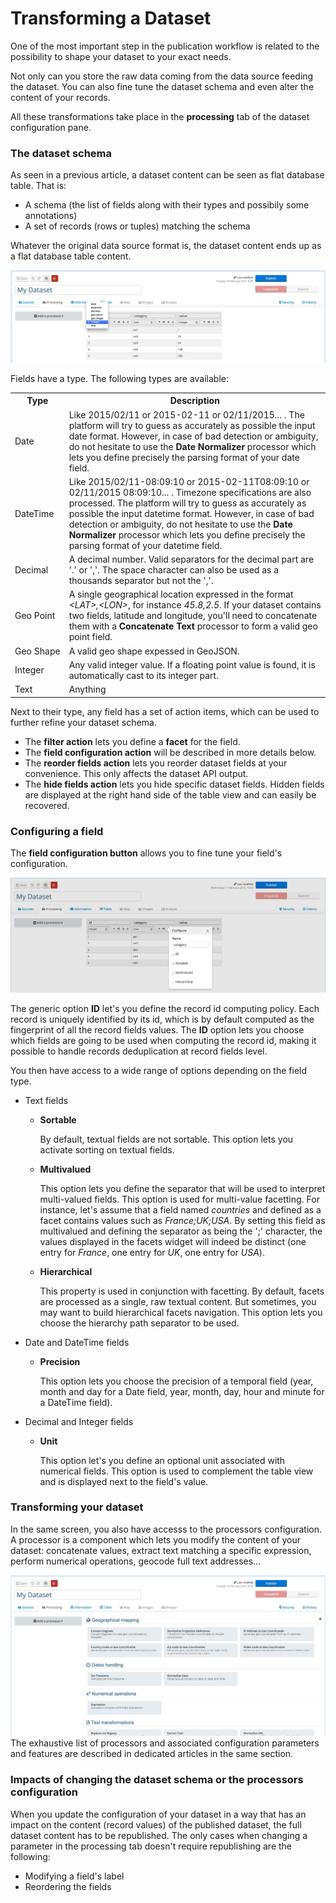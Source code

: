 # Transforming a Dataset

One of the most important step in the publication workflow is related to the possibility to shape your dataset to your exact needs.

Not only can you store the raw data coming from the data source feeding the dataset. You can also fine tune the dataset schema and even alter the content of your records.

All these transformations take place in the **processing** tab of the dataset configuration pane.

### The dataset schema

As seen in a previous article, a dataset content can be seen as flat database table. That is:

* A schema (the list of fields along with their types and possibily some annotations)
* A set of records (rows or tuples) matching the schema

Whatever the original data source format is, the dataset content ends up as a flat database table content.

![Dataset Fields](publish_fields.jpg)

Fields have a type. The following types are available:

<table>
<tr><th>Type</th><th>Description</th></tr>
<tr><td>Date</td><td>Like 2015/02/11 or 2015-02-11 or 02/11/2015... . The platform will try to guess as accurately as possible the input date format. However, in case of bad detection or ambiguity, do not hesitate to use the <strong>Date Normalizer</strong> processor which lets you define precisely the parsing format of your date field.</td></tr>
<tr><td>DateTime</td><td>Like 2015/02/11-08:09:10 or 2015-02-11T08:09:10 or 02/11/2015 08:09:10... . Timezone specifications are also processed. The platform will try to guess as accurately as possible the input datetime format. However, in case of bad detection or ambiguity, do not hesitate to use the <strong>Date Normalizer</strong> processor which lets you define precisely the parsing format of your datetime field.</td></tr>
<tr><td>Decimal</td><td>A decimal number. Valid separators for the decimal part are '.' or ','. The space character can also be used as a thousands separator but not the ','.</td></tr>
<tr><td>Geo&nbsp;Point</td><td>A single geographical location expressed in the format <em>&lt;LAT&gt;,&lt;LON&gt;</em>, for instance <em>45.8,2.5</em>. If your dataset contains two fields, latitude and longitude, you'll need to concatenate them with a <strong>Concatenate Text</strong> processor to form a valid geo point field.</td></tr>
<tr><td>Geo&nbsp;Shape</td><td>A valid geo shape expessed in GeoJSON.</td></tr>
<tr><td>Integer</td><td>Any valid integer value. If a floating point value is found, it is automatically cast to its integer part.</td></tr>
<tr><td>Text</td><td>Anything</td></tr>
</table>

Next to their type, any field has a set of action items, which can be used to further refine your dataset schema.

* The **filter action** lets you define a **facet** for the field.
* The **field configuration action** will be described in more details below.
* The **reorder fields action** lets you reorder dataset fields at your convenience. This only affects the dataset API output.
* The **hide fields action** lets you hide specific dataset fields. Hidden fields are displayed at the right hand side of the table view and can easily be recovered.

### Configuring a field
The **field configuration button** allows you to fine tune your field's configuration.

![Dataset Processors](publish_fieldannotations.jpg)

The generic option **ID** let's you define the record id computing policy. Each record is uniquely identified by its id, which is by default computed as the fingerprint of all the record fields values. The **ID** option lets you choose which fields are going to be used when computing the record id, making it possible to handle records deduplication at record fields level.

You then have access to a wide range of options depending on the field type.

* Text fields
    * **Sortable**

        By default, textual fields are not sortable. This option lets you activate sorting on textual fields.

    * **Multivalued**

        This option lets you define the separator that will be used to interpret multi-valued fields. This option is used for multi-value facetting. For instance, let's assume that a field named *countries* and defined as a facet contains values such as *France;UK;USA*. By setting this field as multivalued and defining the separator as being the ';' character, the values displayed in the facets widget will indeed be distinct (one entry for *France*, one entry for *UK*, one entry for *USA*).

    * **Hierarchical**

        This property is used in conjunction with facetting. By default, facets are processed as a single, raw textual content. But sometimes, you may want to build hierarchical facets navigation. This option lets you choose the hierarchy path separator to be used.

* Date and DateTime fields
    * **Precision**

        This option lets you choose the precision of a temporal field (year, month and day for a Date field, year, month, day, hour and minute for a DateTime field).

* Decimal and Integer fields
    * **Unit**

        This option let's you define an optional unit associated with numerical fields. This option is used to complement the table view and is displayed next to the field's value.

### Transforming your dataset

In the same screen, you also have accesss to the processors configuration. A processor is a component which lets you modify the content of your dataset: concatenate values, extract text matching a specific expression, perform numerical operations, geocode full text addresses...

![Dataset Processors](publish_processors.jpg)
The exhaustive list of processors and associated configuration parameters and features are described in dedicated articles in the same section.

### Impacts of changing the dataset schema or the processors configuration
When you update the configuration of your dataset in a way that has an impact on the content (record values) of the published dataset, the full dataset content has to be republished. The only cases when changing a parameter in the processing tab doesn't require republishing are the following:

* Modifying a field's label
* Reordering the fields

